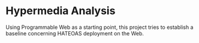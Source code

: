 
# Hypermedia Analysis

Using Programmable Web as a starting point, this project tries to establish a baseline concerning HATEOAS deployment on the Web.
